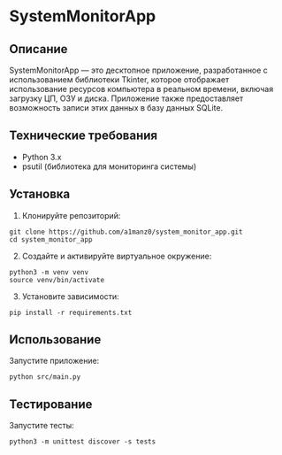 
# SystemMonitorApp

## Описание
SystemMonitorApp — это десктопное приложение, разработанное с использованием библиотеки Tkinter, которое отображает использование ресурсов компьютера в реальном времени, включая загрузку ЦП, ОЗУ и диска. Приложение также предоставляет возможность записи этих данных в базу данных SQLite.

## Технические требования
- Python 3.x
- psutil (библиотека для мониторинга системы)

## Установка

1. Клонируйте репозиторий:
```
git clone https://github.com/a1manz0/system_monitor_app.git
cd system_monitor_app
```
2. Создайте и активируйте виртуальное окружение:
```
python3 -m venv venv
source venv/bin/activate
```
3. Установите зависимости:
```
pip install -r requirements.txt
```
## Использование
Запустите приложение:
```
python src/main.py
```
## Тестирование
Запустите тесты:
```
python3 -m unittest discover -s tests
```
